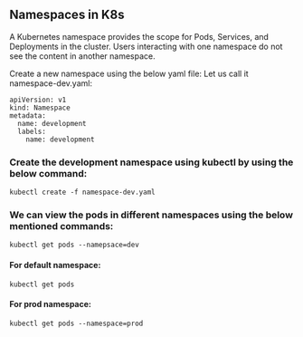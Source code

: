 ## Namespaces in K8s

A Kubernetes namespace provides the scope for Pods, Services, and Deployments in the cluster. Users interacting with one namespace do not see the content in another namespace.

Create a new namespace using the below yaml file: Let us call it namespace-dev.yaml:
```
apiVersion: v1
kind: Namespace
metadata:
  name: development
  labels:
    name: development

```
### Create the development namespace using kubectl by using the below command:
```
kubectl create -f namespace-dev.yaml
```

### We can view the pods in different namespaces using the below mentioned commands:

```
kubectl get pods --namepsace=dev
```
#### For default namespace:
```
kubectl get pods
```
#### For prod namespace:
```
kubectl get pods --namespace=prod
```
